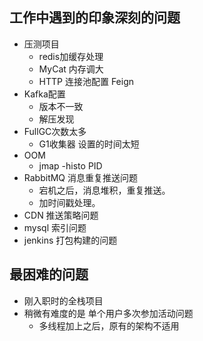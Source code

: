 

## 工作中遇到的印象深刻的问题
* 压测项目
    - redis加缓存处理
    - MyCat 内存调大
    - HTTP 连接池配置   Feign
* Kafka配置
    - 版本不一致
    - 解压发现
* FullGC次数太多
    - G1收集器 设置的时间太短
* OOM
    - jmap -histo PID
* RabbitMQ 消息重复推送问题
    - 宕机之后，消息堆积，重复推送。
    - 加时间戳处理。
* CDN 推送策略问题
* mysql 索引问题
* jenkins 打包构建的问题



## 最困难的问题
* 刚入职时的全栈项目
* 稍微有难度的是  单个用户多次参加活动问题
    - 多线程加上之后，原有的架构不适用





 





